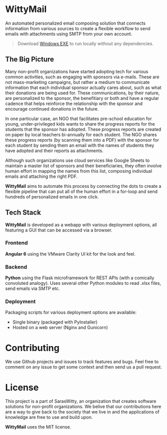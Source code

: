 # WittyMail
An automated personalized email composing solution that connects information from various sources to create a flexible workflow to send emails with attachments using SMTP from your own account.

> Download [Windows EXE](https://github.com/Saraswitty/wittymail/releases) to run locally without any dependencies.

## The Big Picture
Many non-profit organizations have started adopting tech for various common activities, such as engaging with sponsors via e-mails. These are not mass-marketing campaigns, but rather a medium to communicate information that each individual sponsor actually cares about, such as what their donations are being used for. These communications, by their nature, are personalized to the sponsor, the benefitiary or both and have a regular cadence that helps reinforce the relationship with the sponsor and encourage continued donations in the future.

In one particular case, an NGO that facilitates pre-school education for young, under-privileged kids wants to share the progress reports for the students that the sponsor has adopted. These progress reports are created on paper by local teachers bi-annually for each student. The NGO shares these progress reports (by scanning them into a PDF) with the sponsor for each student by sending them an email with the names of students they have adopted and their reports as attachments.

Although such organizations use cloud services like Google Sheets to maintain a master list of sponsors and their beneficiaries, they often involve human effort in mapping the names from this list, composing individual emails and attaching the right PDF.

**WittyMail** aims to automate this process by connecting the dots to create a flexible pipeline that can put all of the human effort in a for-loop and send hundreds of personalized emails in one click.

## Tech Stack
**WittyMail** is developed as a webapp with various deployment options, all featuring a GUI that can be accessed via a browser.

### Frontend
**Angular 6** using the VMware Clarity UI kit for the look and feel.

### Backend
**Python** using the Flask microframework for REST APIs (with a comically convoluted analogy). Uses several other Python modules to read .xlsx files, send emails via SMTP etc.

### Deployment
Packaging scripts for various deployment options are available:

- Single binary (packaged with PyInstaller)
- Hosted on a web server (Nginx and Gunicorn)

# Contributing
We use Github projects and issues to track features and bugs. Feel free to comment on any issue to get some context and then send us a pull request.

# License
This project is a part of SarasWitty, an organization that creates software solutions for non-profit organizations. We belive that our contributions here are a way to give back to the society that we live in and the applications of knowledge are free to use and build upon.

**WittyMail** uses the MIT license.